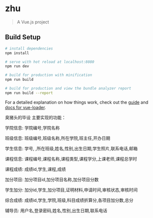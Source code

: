 # zhu

> A Vue.js project

## Build Setup

``` bash
# install dependencies
npm install

# serve with hot reload at localhost:8080
npm run dev

# build for production with minification
npm run build

# build for production and view the bundle analyzer report
npm run build --report
```

For a detailed explanation on how things work, check out the [guide](http://vuejs-templates.github.io/webpack/) and [docs for vue-loader](http://vuejs.github.io/vue-loader).

臭猪头的毕设
主要实现的功能：

学院信息: 学院编号,学院名称

班级信息: 班级编号,班级名称,所在学院,班主任,开办日期

学生信息: 学号, ,所在班级,姓名,性别,出生日期,学生照片,联系电话,邮箱

课程信息: 课程编号,课程名称,课程类型,课程学分,上课老师,课程总学时

课程成绩: 成绩id,学生,课程,成绩

加分项目: 加分项目id,加分项目名称,加分项目分数

学生加分: 加分id,学生,加分项目,证明材料,申请时间,审核状态,审核时间

综合成绩: 成绩id,学生,学院,班级,科目成绩折算分,各项目加分数,总分

辅导员: 用户名,登录密码,姓名,性别,出生日期,联系电话
